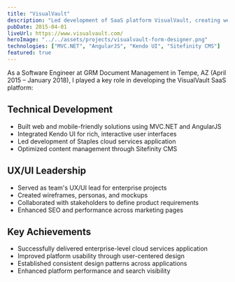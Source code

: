 ```yaml
---
title: "VisualVault"
description: "Led development of SaaS platform VisualVault, creating web and mobile-friendly solutions while serving as UX/UI lead for enterprise clients."
pubDate: 2015-04-01
liveUrl: https://www.visualvault.com/
heroImage: "../../assets/projects/visualvault-form-designer.png"
technologies: ["MVC.NET", "AngularJS", "Kendo UI", "Sitefinity CMS"]
featured: true
---
```


As a Software Engineer at GRM Document Management in Tempe, AZ (April 2015 – January 2018), I played a key role in developing the VisualVault SaaS platform:

## Technical Development

- Built web and mobile-friendly solutions using MVC.NET and AngularJS
- Integrated Kendo UI for rich, interactive user interfaces
- Led development of Staples cloud services application
- Optimized content management through Sitefinity CMS

## UX/UI Leadership

- Served as team's UX/UI lead for enterprise projects
- Created wireframes, personas, and mockups
- Collaborated with stakeholders to define product requirements
- Enhanced SEO and performance across marketing pages

## Key Achievements

- Successfully delivered enterprise-level cloud services application
- Improved platform usability through user-centered design
- Established consistent design patterns across applications
- Enhanced platform performance and search visibility
